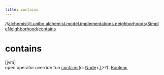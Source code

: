 ```yaml
---
title: contains
---
```

//[alchemist](../../../index.html)/[it.unibo.alchemist.model.implementations.neighborhoods](../index.html)/[SimpleNeighborhood](index.html)/[contains](contains.html)



# contains



[jvm]\
open operator override fun [contains](contains.html)(n: [Node](../../it.unibo.alchemist.model.interfaces/-node/index.html)<[T](index.html)>?): [Boolean](https://kotlinlang.org/api/latest/jvm/stdlib/kotlin/-boolean/index.html)




